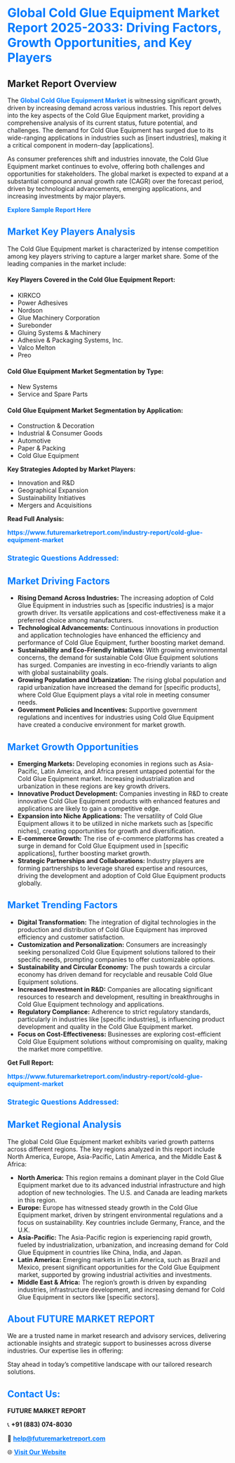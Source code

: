<h1 style="color: #007BFF;">Global Cold Glue Equipment Market Report 2025-2033: Driving Factors, Growth Opportunities, and Key Players</h1>

<section id="overview">
<h2>Market Report Overview</h2>
<p>The <a href="https://www.futuremarketreport.com/industry-report/cold-glue-equipment-market" style="color: #007BFF; text-decoration: none;"><strong>Global Cold Glue Equipment Market</strong></a> is witnessing significant growth, driven by increasing demand across various industries. This report delves into the key aspects of the Cold Glue Equipment market, providing a comprehensive analysis of its current status, future potential, and challenges. The demand for Cold Glue Equipment has surged due to its wide-ranging applications in industries such as [insert industries], making it a critical component in modern-day [applications].</p>
<p>As consumer preferences shift and industries innovate, the Cold Glue Equipment market continues to evolve, offering both challenges and opportunities for stakeholders. The global market is expected to expand at a substantial compound annual growth rate (CAGR) over the forecast period, driven by technological advancements, emerging applications, and increasing investments by major players.</p>
</section>

<section id="overview">
<p><a href="https://www.futuremarketreport.com/request-sample/reportId=111211" style="color: #007BFF; text-decoration: none;"><strong>Explore Sample Report Here</strong></a></p>
</section>

<section id="key-players">
<h2 style="color: #007BFF;">Market Key Players Analysis</h2>
<p>The Cold Glue Equipment market is characterized by intense competition among key players striving to capture a larger market share. Some of the leading companies in the market include:</p>
<h4>Key Players Covered in the Cold Glue Equipment Report:</h4>
<ul><li>KIRKCO</li><li>Power Adhesives</li><li>Nordson</li><li>Glue Machinery Corporation</li><li>Surebonder</li><li>Gluing Systems &amp; Machinery</li><li>Adhesive &amp; Packaging Systems, Inc.</li><li>Valco Melton</li><li>Preo</li></ul>
<h4>Cold Glue Equipment Market Segmentation by Type:</h4>
<ul><li>New Systems</li><li>Service and Spare Parts</li></ul>

<h4>Cold Glue Equipment Market Segmentation by Application:</h4>
<ul><li>Construction &amp; Decoration</li><li>Industrial &amp; Consumer Goods</li><li>Automotive</li><li>Paper &amp; Packing</li><li>Cold Glue Equipment</li></ul>
<p><strong>Key Strategies Adopted by Market Players:</strong></p>
<ul>
<li>Innovation and R&D</li>
<li>Geographical Expansion</li>
<li>Sustainability Initiatives</li>
<li>Mergers and Acquisitions</li>
</ul>
</section>

<section>
<p><strong>Read Full Analysis: </strong></p><a href="https://www.futuremarketreport.com/industry-report/cold-glue-equipment-market" style="color: #007BFF; text-decoration: none;"><strong>https://www.futuremarketreport.com/industry-report/cold-glue-equipment-market</strong></a>
<h3 style="color: #007BFF;">Strategic Questions Addressed:</h3>
</section>

<section id="driving-factors">
<h2 style="color: #007BFF;">Market Driving Factors</h2>
<ul>
<li><strong>Rising Demand Across Industries:</strong> The increasing adoption of Cold Glue Equipment in industries such as [specific industries] is a major growth driver. Its versatile applications and cost-effectiveness make it a preferred choice among manufacturers.</li>
<li><strong>Technological Advancements:</strong> Continuous innovations in production and application technologies have enhanced the efficiency and performance of Cold Glue Equipment, further boosting market demand.</li>
<li><strong>Sustainability and Eco-Friendly Initiatives:</strong> With growing environmental concerns, the demand for sustainable Cold Glue Equipment solutions has surged. Companies are investing in eco-friendly variants to align with global sustainability goals.</li>
<li><strong>Growing Population and Urbanization:</strong> The rising global population and rapid urbanization have increased the demand for [specific products], where Cold Glue Equipment plays a vital role in meeting consumer needs.</li>
<li><strong>Government Policies and Incentives:</strong> Supportive government regulations and incentives for industries using Cold Glue Equipment have created a conducive environment for market growth.</li>
</ul>
</section>

<section id="growth-opportunities">
<h2 style="color: #007BFF;">Market Growth Opportunities</h2>
<ul>
<li><strong>Emerging Markets:</strong> Developing economies in regions such as Asia-Pacific, Latin America, and Africa present untapped potential for the Cold Glue Equipment market. Increasing industrialization and urbanization in these regions are key growth drivers.</li>
<li><strong>Innovative Product Development:</strong> Companies investing in R&D to create innovative Cold Glue Equipment products with enhanced features and applications are likely to gain a competitive edge.</li>
<li><strong>Expansion into Niche Applications:</strong> The versatility of Cold Glue Equipment allows it to be utilized in niche markets such as [specific niches], creating opportunities for growth and diversification.</li>
<li><strong>E-commerce Growth:</strong> The rise of e-commerce platforms has created a surge in demand for Cold Glue Equipment used in [specific applications], further boosting market growth.</li>
<li><strong>Strategic Partnerships and Collaborations:</strong> Industry players are forming partnerships to leverage shared expertise and resources, driving the development and adoption of Cold Glue Equipment products globally.</li>
</ul>
</section>

<section id="trending-factors">
<h2 style="color: #007BFF;">Market Trending Factors</h2>
<ul>
<li><strong>Digital Transformation:</strong> The integration of digital technologies in the production and distribution of Cold Glue Equipment has improved efficiency and customer satisfaction.</li>
<li><strong>Customization and Personalization:</strong> Consumers are increasingly seeking personalized Cold Glue Equipment solutions tailored to their specific needs, prompting companies to offer customizable options.</li>
<li><strong>Sustainability and Circular Economy:</strong> The push towards a circular economy has driven demand for recyclable and reusable Cold Glue Equipment solutions.</li>
<li><strong>Increased Investment in R&D:</strong> Companies are allocating significant resources to research and development, resulting in breakthroughs in Cold Glue Equipment technology and applications.</li>
<li><strong>Regulatory Compliance:</strong> Adherence to strict regulatory standards, particularly in industries like [specific industries], is influencing product development and quality in the Cold Glue Equipment market.</li>
<li><strong>Focus on Cost-Effectiveness:</strong> Businesses are exploring cost-efficient Cold Glue Equipment solutions without compromising on quality, making the market more competitive.</li>
</ul>
</section>

<section>
<p><strong>Get Full Report: </strong></p><a href="https://www.futuremarketreport.com/industry-report/cold-glue-equipment-market" style="color: #007BFF; text-decoration: none;"><strong>https://www.futuremarketreport.com/industry-report/cold-glue-equipment-market</strong></a>
<h3 style="color: #007BFF;">Strategic Questions Addressed:</h3>
</section>


<section id="regional-analysis">
<h2 style="color: #007BFF;">Market Regional Analysis</h2>
<p>The global Cold Glue Equipment market exhibits varied growth patterns across different regions. The key regions analyzed in this report include North America, Europe, Asia-Pacific, Latin America, and the Middle East & Africa:</p>
<ul>
<li><strong>North America:</strong> This region remains a dominant player in the Cold Glue Equipment market due to its advanced industrial infrastructure and high adoption of new technologies. The U.S. and Canada are leading markets in this region.</li>
<li><strong>Europe:</strong> Europe has witnessed steady growth in the Cold Glue Equipment market, driven by stringent environmental regulations and a focus on sustainability. Key countries include Germany, France, and the U.K.</li>
<li><strong>Asia-Pacific:</strong> The Asia-Pacific region is experiencing rapid growth, fueled by industrialization, urbanization, and increasing demand for Cold Glue Equipment in countries like China, India, and Japan.</li>
<li><strong>Latin America:</strong> Emerging markets in Latin America, such as Brazil and Mexico, present significant opportunities for the Cold Glue Equipment market, supported by growing industrial activities and investments.</li>
<li><strong>Middle East & Africa:</strong> The region’s growth is driven by expanding industries, infrastructure development, and increasing demand for Cold Glue Equipment in sectors like [specific sectors].</li>
</ul>
</section>

<footer>
<h2 style="color: #007BFF;">About FUTURE MARKET REPORT</h2>
<p>We are a trusted name in market research and advisory services, delivering actionable insights and strategic support to businesses across diverse industries. Our expertise lies in offering:</p>

<p>Stay ahead in today’s competitive landscape with our tailored research solutions.</p>

<h2 style="color: #007BFF;">Contact Us:</h2>
<p><strong>FUTURE MARKET REPORT</strong></p>
<p>📞 <strong>+91 (883) 074-8030</strong></p>
<p>📧 <strong><a href="mailto:help@futuremarketreport.com" style="color: #007BFF;">help@futuremarketreport.com</a></strong></p>
<p>🌐 <strong><a href="https://www.futuremarketreport.com/" style="color: #007BFF;">Visit Our Website</a></strong></p>
</footer>